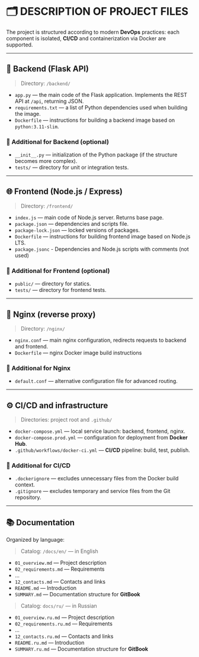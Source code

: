 # 🗂️ DESCRIPTION OF PROJECT FILES

The project is structured according to modern **DevOps** practices: each component is isolated, **CI/CD** and containerization via Docker are supported.

---

## 🔗 Backend (Flask API)

> Directory: `/backend/`

- `app.py` — the main code of the Flask application. Implements the REST API at `/api`, returning JSON.
- `requirements.txt` — a list of Python dependencies used when building the image.
- `Dockerfile` — instructions for building a backend image based on `python:3.11-slim`.

### 🔧 Additional for Backend (optional)

- `__init__.py` — initialization of the Python package (if the structure becomes more complex).
- `tests/` — directory for unit or integration tests.

---

## 🌐 Frontend (Node.js / Express)

> Directory: `/frontend/`

- `index.js` — main code of Node.js server. Returns base page.
- `package.json` — dependencies and scripts file.
- `package-lock.json` — locked versions of packages.
- `Dockerfile` — instructions for building frontend image based on Node.js LTS.
- `package.jsonc` - Dependencies and Node.js scripts with comments (not used)

### 🔧 Additional for Frontend (optional)

- `public/` — directory for statics.
- `tests/` — directory for frontend tests.

---

## 🚪 Nginx (reverse proxy)

> Directory: `/nginx/`

- `nginx.conf` — main nginx configuration, redirects requests to backend and frontend.
- `Dockerfile` — nginx Docker image build instructions

### 🔧 Additional for Nginx

- `default.conf` — alternative configuration file for advanced routing.

</details>

---

## ⚙️ CI/CD and infrastructure

> Directories: project root and `.github/`

- `docker-compose.yml` — local service launch: backend, frontend, nginx.
- `docker-compose.prod.yml` — configuration for deployment from **Docker Hub**.
- `.github/workflows/docker-ci.yml` — **CI/CD** pipeline: build, test, publish.

### 🔧 Additional for CI/CD

- `.dockerignore` — excludes unnecessary files from the Docker build context.
- `.gitignore` — excludes temporary and service files from the Git repository.

---

## 📚 Documentation

Organized by language:

> Catalog: `/docs/en/` — in English

- `01_overview.md` — Project description
- `02_requirements.md` — Requirements
- ...
- `12_contacts.md` — Contacts and links
- `README.md` — Introduction
- `SUMMARY.md` — Documentation structure for **GitBook**

> Catalog: `docs/ru/` — in Russian

- `01_overview.ru.md` — Project description
- `02_requirements.ru.md` — Requirements
- ...
- `12_contacts.ru.md` — Contacts and links
- `README.ru.md` — Introduction
- `SUMMARY.ru.md` — Documentation structure for **GitBook**

